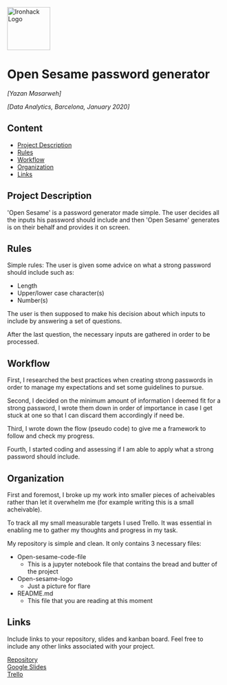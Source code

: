 <img src="https://bit.ly/2VnXWr2" alt="Ironhack Logo" width="100"/>

# Open Sesame password generator
*[Yazan Masarweh]*

*[Data Analytics, Barcelona, January 2020]*

## Content
- [Project Description](#project-description)
- [Rules](#rules)
- [Workflow](#workflow)
- [Organization](#organization)
- [Links](#links)

## Project Description
'Open Sesame' is a password generator made simple. The user decides all the inputs his password should include and then 'Open Sesame' generates is on their behalf and provides it on screen. 

## Rules
Simple rules:
The user is given some advice on what a strong password should include such as:
- Length
- Upper/lower case character(s)
- Number(s)

The user is then supposed to make his decision about which inputs to include by answering a set of questions.

After the last question, the necessary inputs are gathered in order to be processed.

## Workflow
First, I researched the best practices when creating strong passwords in order to manage my expectations and set some guidelines to pursue.

Second, I decided on the minimum amount of information I deemed fit for a strong password, I wrote them down in order of importance in case I get stuck at one so that I can discard them accordingly if need be.

Third, I wrote down the flow (pseudo code) to give me a framework to follow and check my progress.

Fourth, I started coding and assessing if I am able to apply what a strong password should include.


## Organization
First and foremost, I broke up my work into smaller pieces of acheivables rather than let it overwhelm me (for example writing this is a small acheivable).

To track all my small measurable targets I used Trello. It was essential in  enabling me to gather my thoughts and progress in my task. 

My repository is simple and clean. It only contains 3 necessary files:
- Open-sesame-code-file
    - This is a jupyter notebook file that contains the bread and butter of the project
- Open-sesame-logo
    - Just a picture for flare
- README.md
    - This file that you are reading at this moment

## Links
Include links to your repository, slides and kanban board. Feel free to include any other links associated with your project.

[Repository](https://github.com/Yazfm/Project-Week-1-Strong-Password-Generator)  
[Google Slides](https://docs.google.com/presentation/d/1aJREE8U1MSY5rmgCp6LWuMddPhZCAxzGk6R6BGR805U/edit?usp=sharing)  
[Trello](https://trello.com/b/oN0vA88Y/project-1-strong-password-generator)  